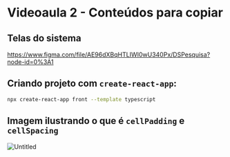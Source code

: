 # Videoaula 2 - Conteúdos para copiar

## Telas do sistema

https://www.figma.com/file/AE96dXBqHTLIWI0wU340Px/DSPesquisa?node-id=0%3A1


## Criando projeto com `create-react-app`:

```bash
npx create-react-app front --template typescript
```

## Imagem ilustrando o que é `cellPadding` e `cellSpacing`
![Untitled](https://user-images.githubusercontent.com/5726140/93224464-7f60a400-f747-11ea-9582-afcd2d02d3b0.jpg)
